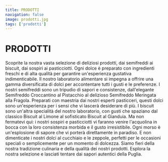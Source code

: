 ```yaml
---
title: PRODOTTI
navigation: false
image: prodotti.jpg
tags: ['prodotti']
---
```

# PRODOTTI

Scoprite la nostra vasta selezione di deliziosi prodotti, dai semifreddi ai biscuit, dai sospiri ai pasticciotti. Ogni dolce è preparato con ingredienti freschi e di alta qualità per garantire un'esperienza gustativa indimenticabile. Il nostro laboratorio alimentare si impegna a offrire una gamma diversificata di dolci per accontentare tutti i gusti e le preferenze.
I nostri semifreddi sono un tripudio di sapori e consistenze, dall'elegante Semifreddo Croccantino al Pistacchio al delizioso Semifreddo Meringata alla Fragola. Preparati con maestria dai nostri esperti pasticceri, questi dolci sono un'esperienza per i sensi che vi lascerà desiderare di più. I biscuit sono un'altra specialità del nostro laboratorio, con gusti che spaziano dal classico Biscuit al Limone al sofisticato Biscuit al Gianduia.
Ma non fermatevi qui: i nostri sospiri e pasticciotti vi faranno venire l'acquolina in bocca con la loro consistenza morbida e il gusto irresistibile. Ogni morso è un'esplosione di sapore che vi porterà direttamente in paradiso. E non dimenticate i nostri dolci al cucchiaio e le zeppole, perfetti per le occasioni speciali o semplicemente per un momento di dolcezza.
Siamo fieri della nostra tradizione culinaria e della qualità dei nostri prodotti. Esplora la nostra selezione e lasciati tentare dai sapori autentici della Puglia.
